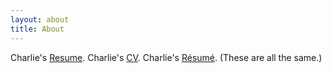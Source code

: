 ```yaml
---
layout: about
title: About
---
```

<!-- 
## Pithy Narrative

Charlie -->

<!-- 
You can find the source code for Minima at GitHub:
[jekyll][jekyll-organization] /
[minima](https://github.com/jekyll/minima)

You can find the source code for Jekyll at GitHub:
[jekyll][jekyll-organization] /
[jekyll](https://github.com/jekyll/jekyll)


[jekyll-organization]: https://github.com/jekyll
 -->

Charlie's [Resume]({{site.url}}/assets/Gagnon-Charles.pdf). Charlie's [CV]({{site.url}}/assets/Gagnon-Charles.pdf). Charlie's [Résumé]({{site.url}}/assets/Gagnon-Charles.pdf). (These are all the same.) <br>


